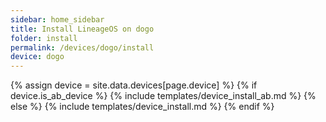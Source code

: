 ```yaml
---
sidebar: home_sidebar
title: Install LineageOS on dogo
folder: install
permalink: /devices/dogo/install
device: dogo
---
```

{% assign device = site.data.devices[page.device] %}
{% if device.is_ab_device %}
{% include templates/device_install_ab.md %}
{% else %}
{% include templates/device_install.md %}
{% endif %}
